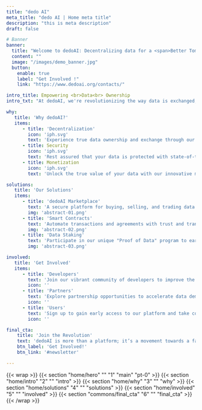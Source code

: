 ```yaml
---
title: "dedo AI"
meta_title: "dedo AI | Home meta title"
description: "this is meta description"
draft: false

# Banner
banner:
  title: "Welcome to dedoAI: Decentralizing data for a <span>Better Tomorrow<span>"
  content: ""
  image: "/images/demo_banner.jpg"
  button:
    enable: true
    label: "Get Involved !"
    link: "https://www.dedoai.org/contacts/"

intro_title: Empowering <br>Data<br> Ownership
intro_txt: "At dedoAI, we're revolutionizing the way data is exchanged, owned, and monetized. Utilizing blockchain technology, we're creating a world where data is accessible, secure, and rightfully owned by its creators. Join us on our mission to democratize data and empower individuals and businesses worldwide."

why:
   title: 'Why dedoAI?'
   items:
      - title: 'Decentralization'
        icon: 'iph.svg'
        text: 'Experience true data ownership and exchange through our decentralized platform.'
      - title: Security
        icon: 'iph.svg'
        text: 'Rest assured that your data is protected with state-of-the-art blockchain security.'
      - title: Monetization
        icon: 'iph.svg'
        text: 'Unlock the true value of your data with our innovative monetization mechanisms.'

solutions:
   title: 'Our Solutions'
   items:
      - title: 'dedoAI Marketplace'
        text: 'A secure platform for buying, selling, and trading data with ease.'
        img: 'abstract-01.png'
      - title: 'Smart Contracts'
        text: 'Automate transactions and agreements with trust and transparency.'
        img: 'abstract-02.png'
      - title: 'Data Staking'
        text: 'Participate in our unique "Proof of Data" program to earn rewards for contributing data.'
        img: 'abstract-03.png'

involved:
   title: 'Get Involved'
   items:
      - title: 'Developers'
        text: 'Join our vibrant community of developers to improve the dedoAI ecosystem.'
        icon: ''
      - title: 'Partners'
        text: 'Explore partnership opportunities to accelerate data democratization.'
        icon: ''
      - title: 'Users'
        text: 'Sign up to gain early access to our platform and take control of your data today.'
        icon: ''

final_cta:
    title: 'Join the Revolution'
    text: 'dedoAI is more than a platform; it’s a movement towards a fairer, more transparent data economy. Be part of the change.'
    btn_label: 'Get Involved!'
    btn_link: '#newsletter'

---
```


{{< wrap >}}
{{< section "home/hero" "" "1" "main" "pt-0" >}}
{{< section "home/intro" "2" "" "intro" >}}
{{< section "home/why" "3" "" "why" >}}
{{< section "home/solutions" "4" "" "solutions" >}}
{{< section "home/involved" "5" "" "involved" >}}
{{< section "commons/final_cta" "6" "" "final_cta" >}}
{{< /wrap >}}

<!-- Sections to add:
### Latest News

Stay updated with the latest advancements, partnerships, and opportunities at dedoAI. [Link to News page](#)

### Featured Partners

- **Tech Innovations Ltd.**: 
- **Green Solutions Inc.**: 
- **HealthData Corp.**: 

### Contact Us

Have questions or ideas? We'd love to hear from you. [Link to Contact page](#)

-->
